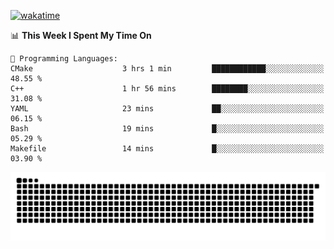 [![wakatime](https://wakatime.com/badge/user/384f91c6-4eee-411f-8f3b-1b691f58a544.svg)](https://wakatime.com/@384f91c6-4eee-411f-8f3b-1b691f58a544)

<!--START_SECTION:waka-->
📊 **This Week I Spent My Time On** 

```text
💬 Programming Languages: 
CMake                    3 hrs 1 min         ████████████░░░░░░░░░░░░░   48.55 % 
C++                      1 hr 56 mins        ████████░░░░░░░░░░░░░░░░░   31.08 % 
YAML                     23 mins             ██░░░░░░░░░░░░░░░░░░░░░░░   06.15 % 
Bash                     19 mins             █░░░░░░░░░░░░░░░░░░░░░░░░   05.29 % 
Makefile                 14 mins             █░░░░░░░░░░░░░░░░░░░░░░░░   03.90 % 
```


<!--END_SECTION:waka-->

<picture>
  <source media="(prefers-color-scheme: dark)" srcset="https://raw.githubusercontent.com/fuwx295/fuwx295/output/github-contribution-grid-snake-dark.svg">
  <source media="(prefers-color-scheme: light)" srcset="https://raw.githubusercontent.com/fuwx295/fuwx295/output/github-contribution-grid-snake.svg">
  <img alt="github contribution grid snake animation" src="https://raw.githubusercontent.com/fuwx295/fuwx295/output/github-contribution-grid-snake.svg">
</picture>
